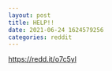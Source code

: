 ```yaml
--- 
layout: post 
title: HELP!! 
date: 2021-06-24 1624579256 
categories: reddit 
--- 
```

https://redd.it/o7c5yl